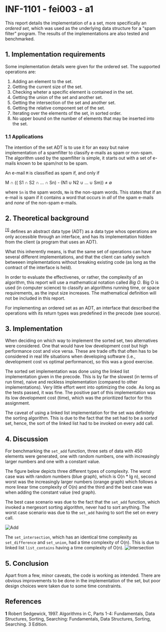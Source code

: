 # INF-1101 - fei003 - a1
This report details the implementation of a a set, more specifically an *ordered set*, which was used as the underlying data structure for a "spam filter" program. The results of the implementations are also tested and benchmarked.

## 1. Implementation requirements
Some implementation details were given for the ordered set. The supported operations are:
1. Adding an element to the set.
2. Getting the current size of the set.
3. Checking wheter a specific element is contained in the set.
4. Getting the union of the set and another set.
5. Getting the intersection of the set and another set.
6. Getting the relative component set of the set.
7. Iterating over the elements of the set, in sorted order.
8. No upper bound on the number of elements that may be inserted into the set.

### 1.1 Applications
The intention of the set ADT is to use it for an easy but naive implementation of a spamfilter to classify e-mails as spam or non-spam. The algorithm used by the spamfilter is simple, it starts out with a set of e-mails known to be spam/not to be spam.

An e-mail `M` is classified as spam if, and only if

M &#8745; (( S1 &#8745; S2 &#8745; ... &#8745; Sn) - (N1 &#8746; N2 &#8746; ... &#8746; Sm)) &#8800; &#8709;

where `Sn` is the spam words, `Nm` is the non-spam words. This states that if an e-mail is spam if it contains a word that occurs in *all* of the spam e-mails and *none* of the non-spam e-mails.

## 2. Theoretical background
<sup id="a1">[[1]](#f1)</sup> defines an abstract data type (ADT) as a data type whos operations are only accessible through an interface, and has its implementation hidden from the client (a program that uses an ADT). 

What this inherently means, is that the same set of operations can have several different implementations, and that the client can safely switch betweeen implementations without breaking existing code (as long as the contract of the interface is held).

In order to evaluate the effectivenes, or rather, the complexity of an algorithm, this report will use a mathematical notation called *Big O*. Big O is used  (in computer science) to classify an algorithms running time, or space requirements, as the input size increases. The mathematical definition will not be included in this report.

For implementing an ordered set as an ADT, an interface that described the operations with its return types was predefined in the precode (see source).


## 3. Implementation
When deciding on which way to implement the sorted set, two alternatives were considered. One that would have low development cost but high performance cost and vice versa. These are trade offs that often has to be considered in real life situations when developing software (i.e., development cost vs optimal performance), so this was a good exercise.

The sorted set implementation was done using the linked list implementation given in the precode. This is by far the slowest (in terms of run time), naive and reckless implementation (compared to other implementations). Very little effort went into optimizing the code. As long as the tests passed, it was fine. The positive part of this implementation was its low development cost (time), which was the prioritized factor for this assignment.

The caveat of using a linked list implementation for the set was definitely the sorting algorithm. This is due to the fact that the set had to be a *sorted* set, hence, the sort of the linked list had to be invoked on every add call.

## 4. Discussion
For benchmarking the `set_add` function, three sets of data with 450 elements were generated, one with random numbers, one with increasingly larger numbers and one with a constant value. 

The figure below depicts three different types of complexity. The worst case was with random numbers (blue graph), which is O(n * lg n), second worst was the increasingly larger numbers (orange graph) which follows a more linear time complexity of O(n) and the third and the best case was when adding the constant value (red graph).

The best case scenario was due to the fact that the `set_add` function, which invoked a mergesort sorting algorithm, never had to sort anything. The worst case scenario was due to the `set_add` having to sort the set on every call.

![Add](./assets/add.png)

The `set_intersection`, which has an identical time complexity as `set_difference` and `set_union`, had a time complexity of O(n). This is due to linked list `list_contains` having a time complexity of O(n).
![Intersection](./assets/intersection.png)

## 5. Conclusion
Apart from a few, minor caveats, the code is working as intended. There are obvious improvements to be done in the implementation of the set, but poor design choices were taken due to some time constraints.


## References
<b id="f1">1</b> Robert Sedgewick, 1997. Algorithms in C, Parts 1-4: Fundamentals, Data Structures,
Sorting, Searching: Fundamentals, Data Structures, Sorting, Searching. 3 Edition.
